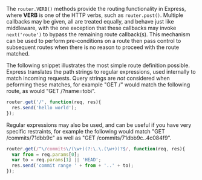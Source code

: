 The `router.VERB()` methods provide the routing functionality in Express, where **VERB** is one of the HTTP verbs, such as `router.post()`. Multiple callbacks may be given, all are treated equally, and behave just like middleware, with the one exception that these callbacks may invoke `next('route')` to bypass the remaining route callback(s). This mechanism can be used to perform pre-conditions on a route then pass control to subsequent routes when there is no reason to proceed with the route matched.

The following snippet illustrates the most simple route definition possible. Express translates the path strings to regular expressions, used internally to match incoming requests. Query strings are _not_ considered when peforming these matches, for example "GET /" would match the following route, as would "GET /?name=tobi".

```js
router.get('/', function(req, res){
  res.send('hello world');
});
```
Regular expressions may also be used, and can be useful if you have very specific restraints, for example the following would match "GET /commits/71dbb9c" as well as "GET /commits/71dbb9c..4c084f9".

```js
router.get(/^\/commits\/(\w+)(?:\.\.(\w+))?$/, function(req, res){
  var from = req.params[0];
  var to = req.params[1] || 'HEAD';
  res.send('commit range ' + from + '..' + to);
});
```
